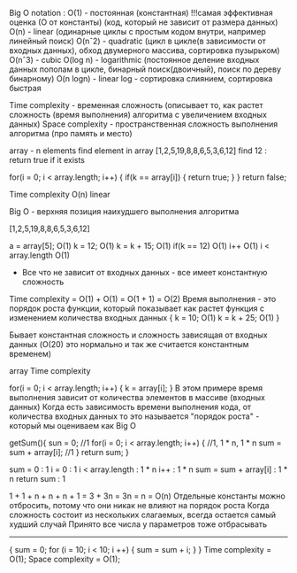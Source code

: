 Big O notation :
O(1) - постоянная (константная) !!!самая эффективная оценка (О от константы) (код,
который не зависит от размера данных)
O(n) - linear (одинарные циклы с простым кодом внутри, например линейный поиск)
O(nˆ2) - quadratic (цикл в цикле(в зависимости от входных данных), обход 
двумерного массива, сортировка пузырьком)
O(nˆ3) - cubic 
O(log n) - logarithmic (постоянное деление входных данных пополам в цикле,
бинарный поиск(двоичный), поиск по дереву бинарному)
O(n logn) - linear log - сортировка слиянием, сортировка быстрая

Time complexity - временная сложность (описывает то, как растет сложность (время
выполнения) алгоритма с увеличением входных данных)
Space complexity - пространственная сложность выполнения алгоритма (про память и место)

array - n elements
find element in array
[1,2,5,19,8,8,6,5,3,6,12]
find 12 : return true if it exists

for(i = 0; i < array.length; i++) {
    if(k == array[i]) {
        return true;
    }
}
return false;

Time complexity O(n) linear

Big O - верхняя позиция наихудшего выполнения алгоритма


[1,2,5,19,8,8,6,5,3,6,12]

a = array[5];     O(1)
k = 12;           O(1)
k = k + 15;       O(1)
if(k == 12)       O(1)
i++               O(1)
i < array.length  O(1)

* Все что не зависит от входных данных - все имеет константную сложность


Time complexity = O(1) + O(1) = O(1 + 1) = O(2)
Время выполнения - это порядок роста функции, который показывает как растет
функция с изменением количества входных данных
{
k = 10;      O(1)
k = k + 25;  O(1)
}

Бывает константная сложность и сложность зависящая от входных данных 
(O(20) это нормально и так же считается константным временем)

array
Time complexity

for(i = 0; i < array.length; i++) {
    k = array[i];
}
В этом примере время выполнения зависит от количества элементов в массиве (входных данных)
Когда есть зависимость времени выполнения кода, от количества входных данных
то это называется "порядок роста" - который мы оцениваем как Big O

getSum(){
     sun = 0;     //1
     for(i = 0; i < array.length; i++) {    //1, 1 * n, 1 * n
         sum = sum + array[i];    //1
     }
     return sum;
}

sum = 0                : 1
i = 0                  : 1
i < array.length       : 1 * n
i++                    : 1 * n
sum = sum + array[i]   : 1 * n
return sum             : 1

1 + 1 + n + n + n + 1 = 3 + 3n = 3n = n = O(n)
Отдельные константы можно отбросить, потому что они никак не влияют на порядок роста
Когда сложность состоит из нескольких слагаемых, всегда остается самый худший случай
Принято все числа у параметров тоже отбрасывать 

----------------------------------------------
{
sum = 0;
for (i = 10; i < 10; i ++) {
    sum = sum + i;
    }
}
Time complexity = O(1);
Space complexity = O(1);